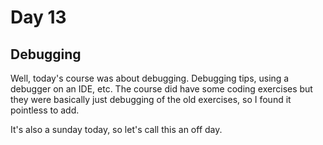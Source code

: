 # Day 13

## Debugging
Well, today's course was about debugging. Debugging tips, using a debugger on an IDE, etc. The course did have some coding exercises but they were basically just debugging of the old exercises, so I found it pointless to add.

It's also a sunday today, so let's call this an off day.